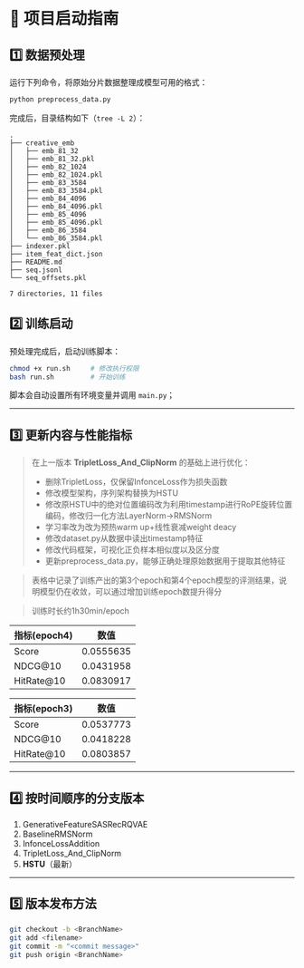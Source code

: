 # 🚀 项目启动指南

## 1️⃣ 数据预处理
运行下列命令，将原始分片数据整理成模型可用的格式：

```bash
python preprocess_data.py
```

完成后，目录结构如下（`tree -L 2`）：

```
.
├── creative_emb
│   ├── emb_81_32
│   ├── emb_81_32.pkl
│   ├── emb_82_1024
│   ├── emb_82_1024.pkl
│   ├── emb_83_3584
│   ├── emb_83_3584.pkl
│   ├── emb_84_4096
│   ├── emb_84_4096.pkl
│   ├── emb_85_4096
│   ├── emb_85_4096.pkl
│   ├── emb_86_3584
│   └── emb_86_3584.pkl
├── indexer.pkl
├── item_feat_dict.json
├── README.md
├── seq.jsonl
└── seq_offsets.pkl

7 directories, 11 files
```

## 2️⃣ 训练启动
预处理完成后，启动训练脚本：

```bash
chmod +x run.sh     # 修改执行权限
bash run.sh         # 开始训练
```

脚本会自动设置所有环境变量并调用 `main.py`；  

---

## 3️⃣ 更新内容与性能指标

> 在上一版本 **TripletLoss_And_ClipNorm** 的基础上进行优化：
> - 删除TripletLoss，仅保留InfonceLoss作为损失函数
> - 修改模型架构，序列架构替换为HSTU
> - 修改原HSTU中的绝对位置编码改为利用timestamp进行RoPE旋转位置编码，修改归一化方法LayerNorm->RMSNorm
> - 学习率改为改为预热warm up+线性衰减weight deacy
> - 修改dataset.py从数据中读出timestamp特征
> - 修改代码框架，可视化正负样本相似度以及区分度
> - 更新preprocess_data.py，能够正确处理原始数据用于提取其他特征

> 表格中记录了训练产出的第3个epoch和第4个epoch模型的评测结果，说明模型仍在收敛，可以通过增加训练epoch数提升得分

> 训练时长约1h30min/epoch

| 指标(epoch4)| 数值      |
|-------------|-----------|
| Score       | 0.0555635 |
| NDCG@10     | 0.0431958 |
| HitRate@10  | 0.0830917 |

| 指标(epoch3)| 数值      |
|-------------|-----------|
| Score       | 0.0537773 |
| NDCG@10     | 0.0418228 |
| HitRate@10  | 0.0803857 |

---

## 4️⃣ 按时间顺序的分支版本


1. GenerativeFeatureSASRecRQVAE
2. BaselineRMSNorm
3. InfonceLossAddition
4. TripletLoss_And_ClipNorm
5. **HSTU**（最新）

---

## 5️⃣ 版本发布方法

```bash
git checkout -b <BranchName>
git add <filename>
git commit -m "<commit message>"
git push origin <BranchName>
